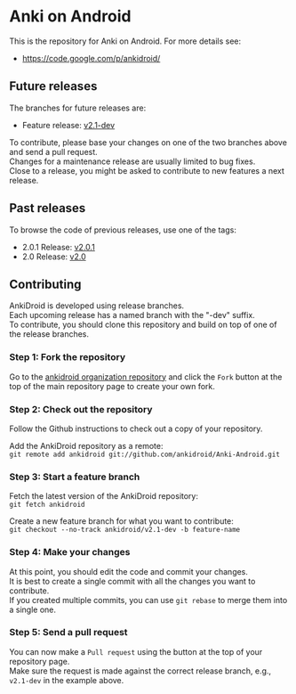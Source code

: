 # Anki on Android

This is the repository for Anki on Android.
For more details see:
* https://code.google.com/p/ankidroid/

## Future releases

The branches for future releases are:  
* Feature release: [v2.1-dev](https://github.com/ankidroid/Anki-Android/tree/v2.1-dev)

To contribute, please base your changes on one of the two branches above and
send a pull request.  
Changes for a maintenance release are usually limited to bug fixes.  
Close to a release, you might be asked to contribute to new features a next release.

## Past releases

To browse the code of previous releases, use one of the tags:  
* 2.0.1 Release: [v2.0.1](https://github.com/ankidroid/Anki-Android/tree/v2.0.1)
* 2.0 Release: [v2.0](https://github.com/ankidroid/Anki-Android/tree/v2.0)

## Contributing

AnkiDroid is developed using release branches.  
Each upcoming release has a named branch with the "-dev" suffix.  
To contribute, you should clone this repository and build on top of one of the release branches.

### Step 1: Fork the repository

Go to the [ankidroid organization repository](https://github.com/ankidroid/Anki-Android) and click the `Fork` button at the top of the main repository page to create your own fork.

### Step 2: Check out the repository

Follow the Github instructions to check out a copy of your repository.

Add the AnkiDroid repository as a remote:  
`git remote add ankidroid git://github.com/ankidroid/Anki-Android.git`  

### Step 3: Start a feature branch

Fetch the latest version of the AnkiDroid repository:  
`git fetch ankidroid`

Create a new feature branch for what you want to contribute:  
`git checkout --no-track ankidroid/v2.1-dev -b feature-name`

### Step 4: Make your changes

At this point, you should edit the code and commit your changes.  
It is best to create a single commit with all the changes you want to contribute.  
If you created multiple commits, you can use `git rebase` to merge them into a single one.

### Step 5: Send a pull request

You can now make a `Pull request` using the button at the top of your repository page.  
Make sure the request is made against the correct release branch, e.g., `v2.1-dev` in the example above.
